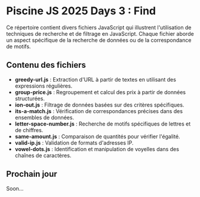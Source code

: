 # Piscine JS 2025 Days 3 : Find

Ce répertoire contient divers fichiers JavaScript qui illustrent l'utilisation de techniques de recherche et de filtrage en JavaScript. Chaque fichier aborde un aspect spécifique de la recherche de données ou de la correspondance de motifs.

## Contenu des fichiers

- **greedy-url.js** : Extraction d'URL à partir de textes en utilisant des expressions régulières.
- **group-price.js** : Regroupement et calcul des prix à partir de données structurées.
- **ion-out.js** : Filtrage de données basées sur des critères spécifiques.
- **its-a-match.js** : Vérification de correspondances précises dans des ensembles de données.
- **letter-space-number.js** : Recherche de motifs spécifiques de lettres et de chiffres.
- **same-amount.js** : Comparaison de quantités pour vérifier l'égalité.
- **valid-ip.js** : Validation de formats d'adresses IP.
- **vowel-dots.js** : Identification et manipulation de voyelles dans des chaînes de caractères.

## Prochain jour

Soon...